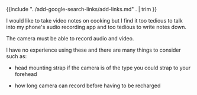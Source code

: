 {{include "../add-google-search-links/add-links.md" . | trim }}

I would like to take video notes on cooking but I find it too tedious to talk into my phone's audio recording app and too tedious to write notes down.

The camera must be able to record audio and video.

I have no experience using these and there are many things to consider such as:

- head mounting strap if the camera is of the type you could strap to your forehead

- how long camera can record before having to be recharged
